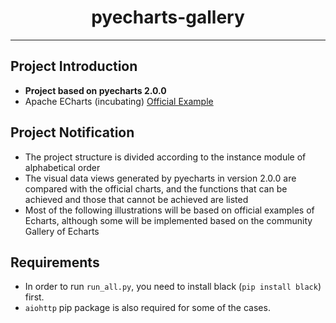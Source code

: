 <h1 align="center">pyecharts-gallery</h1>

---

## Project Introduction

* **Project based on pyecharts 2.0.0**
* Apache ECharts (incubating) [Official Example](https://www.echartsjs.com/examples/zh/)

## Project Notification

* The project structure is divided according to the instance module of alphabetical order
* The visual data views generated by pyecharts in version 2.0.0 are compared with the official charts, and the functions that can be achieved and those that cannot be achieved are listed
* Most of the following illustrations will be based on official examples of Echarts, although some will be implemented based on the community Gallery of Echarts

## Requirements

* In order to run `run_all.py`, you need to install black (`pip install black`) first.
* `aiohttp` pip package is also required for some of the cases.